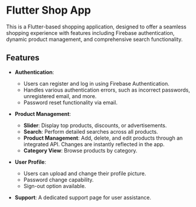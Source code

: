 # Flutter Shop App

This is a Flutter-based shopping application, designed to offer a seamless shopping experience with features including Firebase authentication, dynamic product management, and comprehensive search functionality.

## Features

- **Authentication**: 
  - Users can register and log in using Firebase Authentication.
  - Handles various authentication errors, such as incorrect passwords, unregistered email, and more.
  - Password reset functionality via email.

- **Product Management**:
  - **Slider**: Display top products, discounts, or advertisements.
  - **Search**: Perform detailed searches across all products.
  - **Product Management**: Add, delete, and edit products through an integrated API. Changes are instantly reflected in the app.
  - **Category View**: Browse products by category.

- **User Profile**:
  - Users can upload and change their profile picture.
  - Password change capability.
  - Sign-out option available.

- **Support**: A dedicated support page for user assistance.

